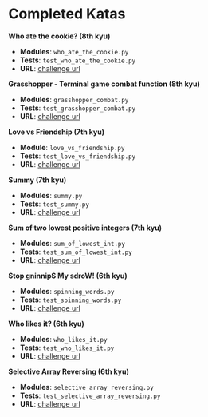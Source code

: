 # Completed Katas

**Who ate the cookie? (8th kyu)**

- **Modules**: `who_ate_the_cookie.py`
- **Tests**: `test_who_ate_the_cookie.py`
- **URL**: [challenge url](https://www.codewars.com/kata/who-ate-the-cookie/)

**Grasshopper - Terminal game combat function (8th kyu)**

- **Modules**: `grasshopper_combat.py`
- **Tests**: `test_grasshopper_combat.py`
- **URL**: [challenge url](https://www.codewars.com/kata/grasshopper-terminal-game-combat-function-1/)

**Love vs Friendship (7th kyu)**

- **Module**: `love_vs_friendship.py`
- **Tests**: `test_love_vs_friendship.py`
- **URL**: [challenge url](https://www.codewars.com/kata/love-vs-friendship/)

**Summy (7th kyu)**

- **Modules**: `summy.py`
- **Tests**: `test_summy.py`
- **URL**: [challenge url](https://www.codewars.com/kata/summy/)

**Sum of two lowest positive integers (7th kyu)**

- **Modules**: `sum_of_lowest_int.py`
- **Tests**: `test_sum_of_lowest_int.py`
- **URL**: [challenge url](https://www.codewars.com/kata/sum-of-two-lowest-positive-integers/)

**Stop gninnipS My sdroW! (6th kyu)**

- **Modules**: `spinning_words.py`
- **Tests**: `test_spinning_words.py`
- **URL**: [challenge url](https://www.codewars.com/kata/stop-gninnips-my-sdrow/)

**Who likes it? (6th kyu)**

- **Modules**: `who_likes_it.py`
- **Tests**: `test_who_likes_it.py`
- **URL**: [challenge url](https://www.codewars.com/kata/who-likes-it/)

**Selective Array Reversing (6th kyu)**

 - **Modules**: `selective_array_reversing.py`
 - **Tests**: `test_selective_array_reversing.py`
 - **URL**: [challenge url](https://www.codewars.com/kata/selective-array-reversing/)